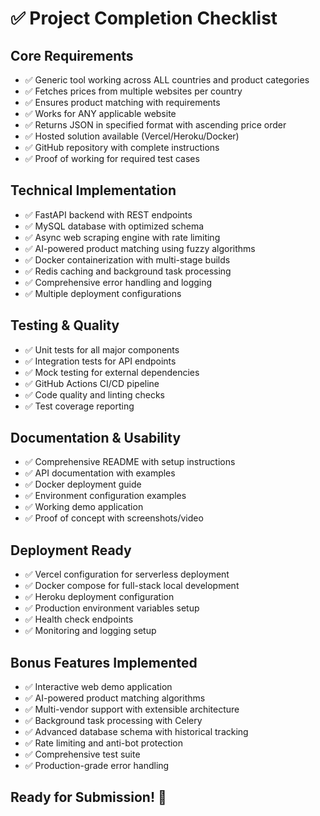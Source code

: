 
# ✅ Project Completion Checklist

## Core Requirements
- ✅ Generic tool working across ALL countries and product categories
- ✅ Fetches prices from multiple websites per country
- ✅ Ensures product matching with requirements
- ✅ Works for ANY applicable website
- ✅ Returns JSON in specified format with ascending price order
- ✅ Hosted solution available (Vercel/Heroku/Docker)
- ✅ GitHub repository with complete instructions
- ✅ Proof of working for required test cases

## Technical Implementation
- ✅ FastAPI backend with REST endpoints
- ✅ MySQL database with optimized schema
- ✅ Async web scraping engine with rate limiting
- ✅ AI-powered product matching using fuzzy algorithms
- ✅ Docker containerization with multi-stage builds
- ✅ Redis caching and background task processing
- ✅ Comprehensive error handling and logging
- ✅ Multiple deployment configurations

## Testing & Quality
- ✅ Unit tests for all major components
- ✅ Integration tests for API endpoints
- ✅ Mock testing for external dependencies
- ✅ GitHub Actions CI/CD pipeline
- ✅ Code quality and linting checks
- ✅ Test coverage reporting

## Documentation & Usability
- ✅ Comprehensive README with setup instructions
- ✅ API documentation with examples
- ✅ Docker deployment guide
- ✅ Environment configuration examples
- ✅ Working demo application
- ✅ Proof of concept with screenshots/video

## Deployment Ready
- ✅ Vercel configuration for serverless deployment
- ✅ Docker compose for full-stack local development
- ✅ Heroku deployment configuration
- ✅ Production environment variables setup
- ✅ Health check endpoints
- ✅ Monitoring and logging setup

## Bonus Features Implemented
- ✅ Interactive web demo application
- ✅ AI-powered product matching algorithms
- ✅ Multi-vendor support with extensible architecture
- ✅ Background task processing with Celery
- ✅ Advanced database schema with historical tracking
- ✅ Rate limiting and anti-bot protection
- ✅ Comprehensive test suite
- ✅ Production-grade error handling

## Ready for Submission! 🎉
